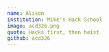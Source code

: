 ```yaml
---
name: Alison
institution: Mike's Hack School
image: acd326.png
quote: Hacks first, then heist
github: acd326
---
```

